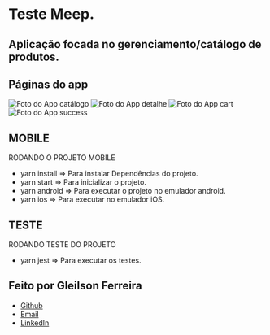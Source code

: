# Teste Meep.  

## Aplicação focada no gerenciamento/catálogo de produtos.

## Páginas do app
![Foto do App catálogo](https://github.com/fgleilsonf/meep-cart-test/images/catalogo.jpeg)
![Foto do App detalhe](https://github.com/fgleilsonf/meep-cart-test/images/detalhe.jpeg)
![Foto do App cart](https://github.com/fgleilsonf/meep-cart-test/images/cart.jpeg)
![Foto do App success](https://github.com/fgleilsonf/meep-cart-test/images/loading.jpeg)

## MOBILE
RODANDO O PROJETO MOBILE
* yarn install => Para instalar Dependências do projeto.
* yarn start => Para inicializar o projeto.
* yarn android => Para executar o projeto no emulador android.
* yarn ios => Para executar no emulador iOS.

## TESTE
RODANDO TESTE DO PROJETO
* yarn jest => Para executar os testes.

## Feito por Gleilson Ferreira
* [Github](https://github.com/fgleilsonf)
* [Email](mailto://fgleilsonf@gmail.com)
* [LinkedIn](https://www.linkedin.com/in/gleilson-ferreira-84948a104)